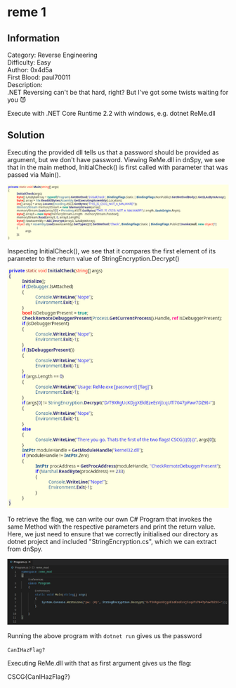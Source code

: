 # reme 1

## Information
Category: Reverse Engineering   
Difficulty: Easy   
Author: 0x4d5a   
First Blood: paul70011   
Description:   
.NET Reversing can't be that hard, right? But I've got some twists waiting for you 😈

Execute with .NET Core Runtime 2.2 with windows, e.g. dotnet ReMe.dll


## Solution


Executing the provided dll tells us that a password should be provided as argument, but we don't have password. 
Viewing ReMe.dll in dnSpy, we see that in the main method, InitialCheck() is first called with parameter that was passed via Main().

![](ilspy1.png)

Inspecting InitialCheck(), we see that it compares the first element of its parameter to the return value of StringEncryption.Decrypt()

![](ilspy2.png)

To retrieve the flag, we can write our own C# Program that invokes the same Method with the respective parameters and print the return value. Here, we just need to ensure that we correctly initialised our directory as dotnet project and included "StringEncryption.cs", which we can extract from dnSpy.

![](reme.png)

Running the above program with `dotnet run` gives us the password 

`CanIHazFlag?`

Executing ReMe.dll with that as first argument gives us the flag:

CSCG{CanIHazFlag?}
